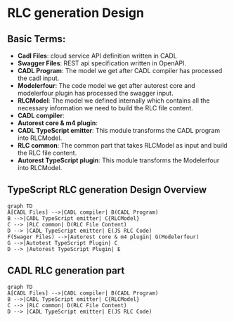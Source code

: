 # RLC generation Design

## Basic Terms:
- **Cadl Files**: cloud service API definition written in CADL 
- **Swagger Files**: REST api specification written in OpenAPI.
- **CADL Program**: The model we get after CADL compiler has processed the cadl input.
- **Modelerfour**: The code model we get after autorest core and modelerfour plugin has processed the swagger input.
- **RLCModel**: The model we defined internally which contains all the necessary information we need to build the RLC file content.
- **CADL compiler**:
- **Autorest core & m4 plugin**: 
- **CADL TypeScript emitter**: This module transforms the CADL program into RLCModel.
- **RLC common**: The common part that takes RLCModel as input and build the RLC file content. 
- **Autorest TypeScript plugin**: This module transforms the Modelerfour into RLCModel.

## TypeScript RLC generation Design Overview

```mermaid
graph TD
A[CADL Files] -->|CADL compiler| B(CADL Program)
B -->|CADL TypeScript emitter| C{RLCModel}
C --> |RLC common| D(RLC File Content)
D --> |CADL TypeScript emitter| E(JS RLC Code)
F(Swager Files) -->|Autorest core & m4 plugin| G(Modelerfour)
G -->|Autotest TypeScript Plugin| C
D --> |Autorest TypeScript Plugin| E
```

## CADL RLC generation part
```mermaid
graph TD
A[CADL Files] -->|CADL compiler| B(CADL Program)
B -->|CADL TypeScript emitter| C{RLCModel}
C --> |RLC common| D(RLC File Content)
D --> |CADL TypeScript emitter| E(JS RLC Code)
```